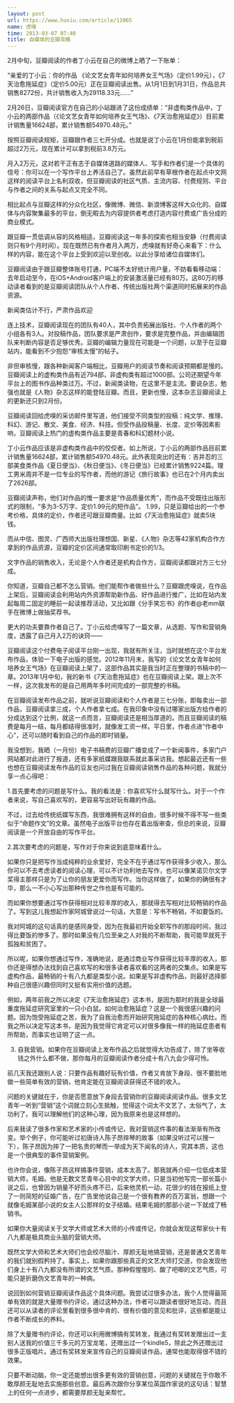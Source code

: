 ```yaml
---
layout: post
url: https://www.huxiu.com/article/11065
name: 虎嗅
time: 2013-03-07 07:40
title: 自媒体的豆瓣攻略
---
```

2月中旬，豆瓣阅读的作者丁小云在自己的微博上晒了一下账单：

“亲爱的丁小云：你的作品 《论文艺女青年如何培养女王气场》（定价1.99元），《7天治愈拖延症》（定价5.00元）正在豆瓣阅读出售。从1月1日到1月31日，作品总共销售8272份，共计销售收入为29118.33元……”

2月26日，豆瓣阅读官方在自己的小站跟进了这份成绩单：“非虚构类作品中，丁小云的两部作品（《论文艺女青年如何培养女王气场》、《7天治愈拖延症》）目前累计销售量16624部，累计销售额54970.48元。”

按照豆瓣阅读规矩，豆瓣跟作者三七开分成。也就是说丁小云在1月份能拿到税前超过2万元，现在累计可以拿到税前3.8万元。

月入2万元，这对若干正有志于自媒体道路的媒体人、写手和作者们是一个具体的信号：你可以在一个写作平台上养活自己了。虽然此前早有草根作者在起点中文网这样的阅读平台上名利双收，但豆瓣阅读的社区气质、主流内容、付费规则、平台与作者之间的关系与起点又完全不同。

相比起点与豆瓣这样的分众化社区，像微博、微信、新浪博客这样大众化的、自媒体与内容聚集最多的平台，倒无暇去为内容提供者考虑打造内容付费或广告分成的商业模式。

跟豆瓣一贯低调从容的风格相适，豆瓣阅读这一年多的探索也相当安静（付费阅读则只有9个月时间）。现在既然已有作者月入两万，虎嗅就有好奇心来看下：什么样的内容，能在这个平台上受到欢迎以至创收。以此分享给诸位自媒体们。

豆瓣阅读由于跟豆瓣整体账号打通，PC端不太好统计用户量，不妨看看移动端：去年启动至今，在iOS+Android客户端上的安装激活量已经有80万。这80万的移动读者看到的是豆瓣阅读团队从个人作者、传统出版社两个渠道同时拓展来的作品资源。

新闻类估计不行，严肃作品欢迎

连上技术，豆瓣阅读现在的团队有40人，其中负责拓展出版社、个人作者的两个小组各有3人。对投稿作品，团队要求是严肃创作，要求是完整作品，并由编辑团队来判断内容是否足够优秀。豆瓣的编辑力量现在可能是一个问题，以至于在豆瓣站内，能看到不少抱怨“审核太慢”的帖子。

非但审核慢，跟各种新闻客户端相比，豆瓣用户的阅读节奏和阅读预期都是慢的。豆瓣阅读上的虚构类作品有近794部，非虚构类有超过1000部。公司还期望今年平台上的图书作品种类过万。不过，新闻类读物，在这里不是主流。要说杂志，勉强也就是《人物》杂志这样的能登陆豆瓣。而且，更新也慢，这本杂志豆瓣阅读上的更新还只到2月份。

豆瓣阅读回给虎嗅的采访邮件里写道，他们接受不同类型的投稿：纯文学、推理、科幻、游记、散文、美食、经济、科技。但受作品投稿量、长度、定价等因素影响，豆瓣阅读上热门的虚构类作品主要是青春和科幻题材小说。

丁小云作品应该是非虚构类作品中的佼佼者。如上所说，丁小云的两部作品目前累计销售量16624部，累计销售额54970.48元。此外表现突出的还有：吉井忍的三部美食类作品《夏日便当》、《秋日便当》、《冬日便当》已经累计销售9224篇。理工男米周并不是一位专业的写作者，而他的游记《旅行故事》也已在2个月内卖出了2626部。

豆瓣阅读声称，他们对作品的惟一要求是“作品质量优秀”，而作品不受既往出版形式的限制，“多为3-5万字、定价1.99元的短作品”。 1.99，只是豆瓣给出的一个参考价格，具体的定价，作者还可跟豆瓣商量。比如《7天治愈拖延症》就卖5块钱。

而从中信、图灵、广西师大出版社理想国、新星、《人物》杂志等42家机构合作方拿到的作品资源，豆瓣的定价区间通常取印刷书定价的1/3。

文字作品的销售收入，无论是个人作者还是机构合作方，豆瓣阅读都跟对方三七分成。

你知道，豆瓣自己都不怎么营销。他们能帮作者做些什么？豆瓣跟虎嗅说，在作品上架后，豆瓣阅读会利用站内外资源帮助新作品、好作品进行推广，比如在站内发起每周二固定的睡前一起读推荐活动，又比如跟《分手笑忘书》的作者@老mm联手在微博上做抽奖荐书。

更大的功夫要靠作者自己了。丁小云给虎嗅写了一篇文章，从选题、写作和营销角度，透露了自己月入2万的诀窍——

豆瓣阅读这个付费电子阅读平台刚一出现，我就有所关注，当时就想在这个平台发布作品，体验一下电子出版的感觉。2012年11月末，我写的《论文艺女青年如何培养女王气场》在豆瓣阅读上架了，这部作品其实是我当时正在整理的书稿中的一章。2013年1月中旬，我的新书《7天治愈拖延症》也在豆瓣阅读上架。跟上次不一样，这次我发布的是自己用两年多时间完成的一部完整的书稿。

在豆瓣阅读发布作品之前，就听说豆瓣阅读和个人作者是三七分账，即每卖出一部作品，豆瓣阅读拿三成，个人作者拿七成。在我印象中没有过哪家出版方给作者的分成达到这个比例，就这一点而言，豆瓣阅读还是相当厚道的。而且豆瓣阅读的稿费是每月一结，每月都结得很准时，就像发工资一样。平日里，作者点进“作者中心”，还可以随时看到自己的作品的即时销量。

我没想到，我晒（一月份）电子书稿费的豆瓣广播变成了一个新闻事件，多家门户网站都对此进行了报道，还有多家纸媒跟我联系就此事采访我。想起最近还有一些也想在豆瓣阅读发布作品的豆友也问过我在豆瓣阅读销售作品的各种问题，我就分享一点心得吧：

1.首先要考虑的问题是写什么。我的看法是：你喜欢写什么就写什么。对于一个作者来说，写自己喜欢写的，更容易写出好玩有趣的作品。

不过，过去给传统纸媒写东西，我很难拥有这样的自由，很多时候不得不写一些类似于“命题作文”的文章。虽然电子出版平台也存在着出版审查，但总的来说，豆瓣阅读是一个开放自由的写作平台。

2.其次要考虑的问题是，写作对于你来说到底意味着什么。

如果你只是把写作当成纯粹的业余爱好，完全不在乎通过写作获得多少收入，那么你可以不去考虑读者的阅读心理，可以不计功利地去写作，也可以像某诺贝尔文学奖得主那样只是为了让你的朋友更爱你而写作。当你这样做了，如果你的确很有才华，那么一不小心写出那种传世之作也是有可能的。

而如果你想要通过写作获得相对比较丰厚的收入，那就得去写相对比较畅销的作品了。写到这儿我想起作家阿城曾说过一句话，大意是：写书不畅销，不如要饭的。

我对阿城的这句话真的是感同身受，因为在我最初开始全职写作的那段时间，我过得比要饭的惨多了。那时如果没有几位至亲之人对我的不断帮助，我可能早就死于孤独和贫困了。

所以呢，如果你想通过写作，准确地说，是通过商业写作获得比较丰厚的收入，那你还是得想办法找到自己喜欢写的和很多读者喜欢看的这两者的交集点。如果是写虚构作品，最畅销的十有八九都是类型小说。如果是写非虚构作品，则最好选择那种自己很感兴趣但同时又挺有实用价值的选题。

例如，两年前我之所以决定《7天治愈拖延症》这本书，是因为那时的我是全球最重度拖延症研究室里的一只小白鼠。如何治愈拖延症？这是一个我很感兴趣的问题。因为饱受拖延症之苦，我为了自我治愈而开始研究拖延症的各种核心病灶。而我之所以决定写这本书，是因为我觉得它肯定可以对很多像我一样的拖延症患者有所帮助，而事实也证明了这一点。

3. 自我营销。如果你在豆瓣阅读上发布作品之后就觉得大功告成了，除了坐等收钱之外什么都不做，那你每月的豆瓣阅读作者分成十有八九会少得可怜。

前几天我还跟别人说：只要作品有趣好玩有价值，作者又肯放下身段、很不要脸地做一些简单有效的营销，他肯定能在豆瓣阅读获得还不错的收入。

问题的关键就在于，你是否愿意放下身段去营销你的豆瓣阅读阅读作品。很多文艺青年一听到“营销”这个词就立刻心生抵触，觉得这个词太不文艺了，太俗气了，太功利了。我可以理解他们的这种心理，因为我原来也是这样想的。

后来我读了很多作家和艺术家的小传或传记，我对营销这件事的看法渐渐有所改变。举个例子，你可能听过初唐诗人陈子昂摔琴的故事（如果没听过可以搜一下），陈子昂因为摔了一把名贵的琴而一举成为天下闻名的诗人，究其本质，这也是一个很典型的事件营销案例。

也许你会说，像陈子昂这样搞事件营销，成本太高了。那我就再介绍一位低成本营销大师，毛姆。他是无数文艺青年心目中的文学大师，只是当初他写完一部长篇小说之后，也曾因为销量不好而头疼不已，后来他灵机一动，花很少的钱在报纸上登了一则简短的征婚广告，在广告里他说自己是一个很有教养的百万富翁，想跟一个就像毛姆某部小说的女主人公那样的女子结婚。结果毛姆的那部小说一下就成了畅销书。

如果你大量阅读关于文学大师或艺术大师的小传或传记，你就会发现这帮家伙十有八九都是极具商业头脑的营销大师。

既然文学大师和艺术大师们也会绞尽脑汁、厚颜无耻地搞营销，还是普通文艺青年的我们就别假矜持了。事实上，如果你跟那些真正的文艺大师打交道，你会发现他们身上十有八九都没有所谓的文艺气质。那种假惺惺的、酸了吧唧的文艺气质，可能只是折磨伪文艺青年的一种病。

说回到如何营销豆瓣阅读作品这个具体问题。我尝试过很多办法，我个人觉得最简单有效的就是大量赠书约评论，通过这种办法，作者可以跟读者很好地互动，而且还可以从读者的评论里看到很多很中肯的、很有价值的意见和批评，这些都是能让作者不断成长的养料。

除了大量赠书约评论，你还可以利用微博搞有奖转发，我通过有奖转发赠出过一支别人送我的价值三千多元的万宝龙笔，还赠出过一个kindle5，除此之外还赠出过很多正版唱片。通过有奖转发来宣传自己的豆瓣阅读作品，通常也能取得很不错的效果。

只要不断动脑，你一定还能想出很多更有效的营销创意，问题的关键就在于你敢不敢厚颜无耻地去实施那些创意。最后再次跟你分享某位英国作家说的这句话：智慧上的任何一点进步，都需要厚颜无耻来帮忙。

